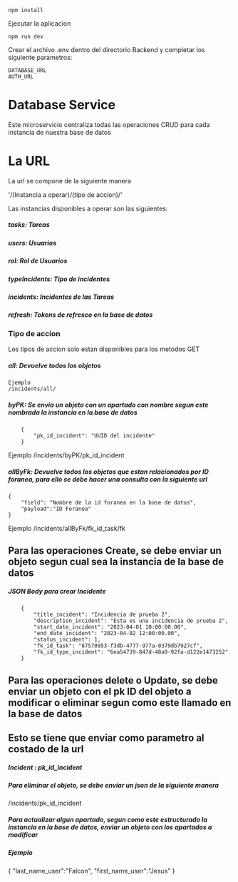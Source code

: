 ````
npm install
````
 Ejecutar la aplicacion 

````
npm run dev
````
Crear el archivo .env dentro del directorio Backend y completar los siguiente parametros:
````
DATABASE_URL
AUTH_URL
````


# Database Service

Este microservicio centraliza todas las operaciones CRUD para cada instancia de nuestra base de datos

# La URL

La url se compone de la siguiente manera

'/(Instancia a operar)/(tipo de accion)/'

Las instancias disponibles a operar son las siguientes:

##### tasks: Tareas
##### users: Usuarios
##### rol: Rol de Usuarios
##### typeIncidents: Tipo de incidentes
##### incidents: Incidentes de las Tareas
##### refresh: Tokens de refresco en la base de datos

### Tipo de accion

Los tipos de accion solo estan disponibles para los metodos GET

##### all: Devuelve todos los objetos

````
Ejemplo
/incidents/all/
````
##### byPK: Se envia un objeto con un apartado con nombre segun este nombrada la instancia en la base de datos

````
    {
        "pk_id_incident": "UUID del incidente"
    }
````
Ejemplo
/incidents/byPK/pk_id_incident
##### allByFk: Devuelve todos los objetos que estan relacionados por ID foranea, para ello se debe hacer una consulta con la siguiente url

````
{
    "field": "Nombre de la id foranea en la base de datos",
    "payload":"ID Foranea"
}
````
Ejemplo
/incidents/allByFk/fk_id_task/fk

## Para las operaciones Create, se debe enviar un objeto segun cual sea la instancia de la base de datos


##### JSON Body para crear Incidente

        {
            "title_incident": "Incidencia de prueba 2",
            "description_incident": "Esta es una incidencia de prueba 2",
            "start_date_incident": "2023-04-01 10:00:00.00",
            "end_date_incident": "2023-04-02 12:00:00.00",
            "status_incident": 1,
            "fk_id_task": "67570953-f3db-4777-977a-0379db7927cf",
            "fk_id_type_incident": "6ea54739-847d-48a9-92fa-d122e1473252"
        }

## Para las operaciones delete o Update, se debe enviar un objeto con el pk ID del objeto a modificar o eliminar segun como este llamado en la base de datos
## Esto se tiene que enviar como parametro al costado de la url

##### Incident : pk_id_incident

##### Para eliminar el objeto, se debe enviar un json de la siguiente manera

/incidents/pk_id_incident

##### Para actualizar algun apartado, segun como este estructurado la instancia en la base de datos, enviar un objeto con los apartados a modificar
##### Ejemplo

{
    "last_name_user":"Falcon",
    "first_name_user":"Jesus"
}